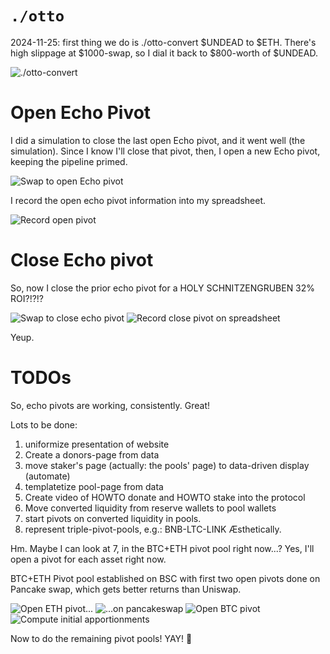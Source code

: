 # `./otto`

2024-11-25: first thing we do is ./otto-convert $UNDEAD to $ETH. There's high slippage at $1000-swap, so I dial it back to $800-worth of $UNDEAD.

![`./otto`-convert](imgs/01-otto.png)

# Open Echo Pivot

I did a simulation to close the last open Echo pivot, and it went well (the simulation). Since I know I'll close that pivot, then, I open a new Echo pivot, keeping the pipeline primed. 

![Swap to open Echo pivot](imgs/02a-open-echo-pivot.png)

I record the open echo pivot information into my spreadsheet.

![Record open pivot](imgs/02b-record.png)

# Close Echo pivot

So, now I close the prior echo pivot for a HOLY SCHNITZENGRUBEN 32% ROI?!?!? 

![Swap to close echo pivot](imgs/03a-close-echo-pivot.png)
![Record close pivot on spreadsheet](imgs/03b-record.png)

Yeup. 

# TODOs

So, echo pivots are working, consistently. Great!

Lots to be done:

1. uniformize presentation of website
2. Create a donors-page from data
3. move staker's page (actually: the pools' page) to data-driven display (automate)
4. templatetize pool-page from data
5. Create video of HOWTO donate and HOWTO stake into the protocol
6. Move converted liquidity from reserve wallets to pool wallets
7. start pivots on converted liquidity in pools.
8. represent triple-pivot-pools, e.g.: BNB-LTC-LINK Æsthetically.

Hm. Maybe I can look at 7, in the BTC+ETH pivot pool right now...? Yes, I'll open a pivot for each asset right now.

BTC+ETH Pivot pool established on BSC with first two open pivots done on Pancake swap, which gets better returns than Uniswap.

![Open ETH pivot...](imgs/04a-open-eth-pivot.png)
![...on pancakeswap](imgs/04b-pancake-swap.png)
![Open BTC pivot](imgs/04c-open-btc-pivot.png)
![Compute initial apportionments](imgs/04d-initial-apportionments.png)

Now to do the remaining pivot pools! YAY! 🎉
